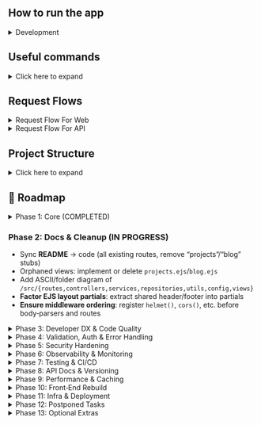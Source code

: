 ## How to run the app

<details>
<summary>Development</summary>

- cp .env.example .env.dev
  - fill .env.dev
- Make sure docker is open in the background
- npm run dev:docker
</details>

## Useful commands

<details>
<summary>Click here to expand</summary>

- docker-compose --env-file .env.dev -f docker-compose.dev.yaml down -v # Stop and remove containers, volumes
- docker image prune -af # Remove all unused images
- docker volume prune -f # Clean up unused volumes
</details>

## Request Flows

<details>
<summary>Request Flow For Web</summary>

- Browser (GET /web-route)
- ↓
- Route → Controller
- ↓
- Service → Repository
- ↓
- PostgreSQL
- ↓
- Controller returns rendered HTML view
</details>

<details>
<summary>Request Flow For API</summary>

- Browser (POST /api-endpoint)
- ↓
- API Route → Controller
- ↓
- Service → Repository
- ↓
- PostgreSQL
- ↓
- Returns JSON response
</details>

## Project Structure

<details>
<summary>Click here to expand</summary>

- .gitignore
- .dockerignore
- .eslint.config.mjs
- .prettierrc
- commitlint.config.js
- docker-compose.dev.yaml
- docker-compose.prod.yaml
- Dockerfile.dev
- Dockerfile.prod
- .env.example
- package.json
- package-lock.json
- tsconfig.json
- README.md
- .husky/
  - pre-commit
  - commit-msg
- prisma/
  - schema.prisma
- src/
  - index.ts
  - config/
    - env.ts
    - db.ts
  - controllers/
    - api/
      - auth.controller.ts
    - web/
      - page.controller.ts
  - public/
    - css/
      - login.css
      - reset.css
  - middlewares/
    - auth.middleware.ts
    - error-handler.middleware.ts
    - rate-limiter.middleware.ts
  - repositories/
    - user.repository.ts
  - routes/
    - api/
      - auth.routes.ts
    - web/
      - page.routes.ts
  - services/
    - auth.services.ts
  - utils/
    - async-handler.ts
    - errors.ts
  - views/ - admin.ejs - home.ejs - login.ejs
  </details>

## 🚀 Roadmap

<details>
<summary>Phase 1: Core (COMPLETED)</summary>

- **Public GitHub repo**  
  – Comprehensive `README.md` with run/build instructions, `.env.example`, visible TODO/Roadmap.
- **TypeScript + Node.js + Express**  
  – ES‑module setup, `tsconfig.json`, dev/build/npm scripts (`dev`, `build`, `start`, `dev:docker`).
- **Clean, Layered Architecture**  
  – `/src/routes → controllers → services → repositories → Prisma client`  
  – Shared **utils** (`asyncHandler`, custom errors), centralized **config** loader.
- **Prisma ORM**  
  – Type‑safe models, migrations, singleton client.
- **Hybrid Web + API**  
  – EJS‑templated pages, plus `/api` JSON endpoints.
- **Modular Routing**  
  – Distinct `web` vs `api` routers; plug‑and‑play controllers.
- **Security Foundations**  
  – Helmet for headers (custom CSP on `/`), global error handler, production‑only rate limiter.
- **DevOps‑Ready**  
  – Docker‑first: dev/prod `Dockerfile`s + Compose files (`docker-compose.dev.yaml`, `docker-compose.prod.yaml`), `dev:docker` script.
- **Environment Safety**  
  – dotenv (`.env.dev`, `.env.prod`, `.env.example`).
- **Linting & Formatting**  
  – ESLint + Prettier, Husky pre‑commit hook, commitlint (format & lint).
- **Static Assets & Lifecycle**  
 – `express.static` support, well‑defined npm lifecycle scripts.
</details>

### Phase 2: Docs & Cleanup (IN PROGRESS)

- Sync **README** → code (all existing routes, remove “projects”/“blog” stubs)
- Orphaned views: implement or delete `projects.ejs`/`blog.ejs`
- Add ASCII/folder diagram of `/src/{routes,controllers,services,repositories,utils,config,views}`
- **Factor EJS layout partials**: extract shared header/footer into partials
- **Ensure middleware ordering**: register `helmet()`, `cors()`, etc. before body‑parsers and routes

<details>
<summary>Phase 3: Developer DX & Code Quality</summary>

- **Path Aliases** (`@controllers/*`, `@services/*`, etc.) → refactor deep imports
- ESLint/Prettier lockdown on `.ts`, `.ejs`, `.json` via Husky
- **Install & configure lint‑staged** for faster, scoped pre‑commit checks
- **Feature‑based folder structure**: group code by feature/domain instead of flat dirs
- **Keep controllers thin**: move all business logic into service layer
</details>

<details>
<summary>Phase 4: Validation, Auth & Error Handling</summary>

- Request schemas (Zod or Joi) for auth, user, future CRUD
- **Config validation at startup**: use Zod/Joi to validate `process.env` on boot
- **Type‑safe config exports**: wrap validated env in a typed config object
- Centralize HTTP error classes → map in global handler
- **HTTP Error hierarchy**: implement `BadRequestError`, `NotFoundError`, etc. subclasses
- **Transaction boundaries**: wrap multi‑step operations in `prisma.$transaction(…)`
- **Prisma type reuse**: leverage generated `Prisma.*` types instead of custom interfaces
- **Prisma connection handling**: ensure singleton client disconnects gracefully on shutdown
- 404 & 5xx EJS error pages
- **Login flow**
  - FE + BE validation; Prisma schema for user/login
  - JWT + bcrypt, SMS confirmation, limit user count to 1
  - Route-guard middleware for admin pages
  </details>

<details>
<summary>Phase 5: Security Hardening</summary>

- CSRF (`csurf`) on all web forms; inject tokens in EJS
  - **DRY shared view data**: add middleware to inject common `res.locals` (user session,user info, CSRF tokens) into all renders
- CORS lock‑down to known origins
- HTTPS‑only enforcement in production
- Secure cookies/sessions (`secure`, `httpOnly`, `sameSite`)
</details>

<details>
<summary>Phase 6: Observability & Monitoring</summary>

- **Basic logging** (Morgan in dev) & `/healthz` health‑check
- Structured logging (Pino for JSON output, log levels)
- `/metrics` endpoint for Prometheus
- **Correlation IDs**: inject unique request IDs for log tracing
- Sentry integration + alerting (Slack/webhook)
</details>

<details>
<summary>Phase 7: Testing & CI/CD</summary>

- **Unit tests** (Jest) for services & repositories (mocking Prisma)
- **Integration tests** (Supertest) on web & API routes
- Code‑coverage threshold enforcement
- **Split App vs. Server**: extract `app.ts` (Express app) and `server.ts` (boot) for testability
- **GitHub Actions**: on PR → lint/build/test/coverage; on merge → build & push Docker images
- Semantic Release (CHANGELOG, version bump, GitHub Release)
</details>

<details>
<summary>Phase 8: API Docs & Versioning</summary>

- OpenAPI/Swagger spec (`/docs/openapi.yaml`) + Swagger UI at `/docs`
- Postman collection in repo
- **API versioning strategy**: mount routes under `/api/v1`, update docs accordingly
</details>

<details>
<summary>Phase 9: Performance & Caching</summary>

- Static‑asset CDN + cache headers
- Template caching (in‑memory or Redis)
- DB query optimization & indexing
- Response compression middleware
</details>

<details>
<summary>Phase 10: Front‑End Rebuild</summary>

- React/Next.js front‑end consuming your API
- Netlify/Vercel (or S3/CloudFront) CI/CD
- Theming, WCAG accessibility, responsive design
</details>

<details>
<summary>Phase 11: Infra & Deployment</summary>

- Multi‑stage Docker builds for minimal images
- **NGINX**: reverse‑proxy configuration & SSL termination
- **pgAdmin**: containerized database management
- **Container & DB health checks**: ensure app and database readiness & liveness
- **Database backups**: scheduled dumps & point‑in‑time recovery
- Kubernetes + Helm charts (Deployment, Service, Ingress)
- Terraform (DB, cache, LB)
- Blue/Green or canary deploy strategy
</details>

<details>
<summary>Phase 12: Postponed Tasks</summary>

- **Document Docker Compose usage**: note `-f docker-compose.dev.yaml` and `-f docker-compose.prod.yaml` for respective environments
- Add how to run in prod into README.md
- Add how to deploy into README.md
</details>

<details>
<summary>Phase 13: Optional Extras</summary>

- Headless CMS (Strapi/Ghost/Sanity) for blog
- WebSockets/SSE for real‑time admin notifications
- GraphQL gateway atop REST
- **Feature flags**: toggle new features via ENV or flags service
</details>
